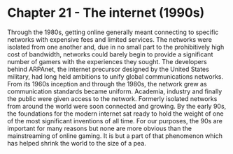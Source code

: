 # Chapter 21 - The internet (1990s)Through the 1980s, getting online generally meant connecting to specific networks with expensive fees and limited services. The networks were isolated from one another and, due in no small part to the prohibitively high cost of bandwidth, networks could barely begin to provide a significant number of gamers with the experiences they sought.The developers behind ARPAnet, the internet precursor designed by the United States military, had long held ambitions to unify global communications networks. From its 1960s inception and through the 1980s, the network grew as communication standards became uniform. Academia, industry and finally the public were given access to the network.Formerly isolated networks from around the world were soon connected and growing. By the early 90s, the foundations for the modern internet sat ready to hold the weight of one of the most significant inventions of all time.For our purposes, the 90s are important for many reasons but none are more obvious than the mainstreaming of online gaming. It is but a part of that phenomenon which has helped shrink the world to the size of a pea.